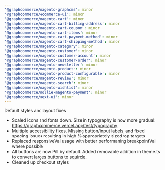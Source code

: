 ```yaml
---
'@graphcommerce/magento-graphcms': minor
'@graphcommerce/ecommerce-ui': minor
'@graphcommerce/magento-cart': minor
'@graphcommerce/magento-cart-billing-address': minor
'@graphcommerce/magento-cart-coupon': minor
'@graphcommerce/magento-cart-items': minor
'@graphcommerce/magento-cart-payment-method': minor
'@graphcommerce/magento-cart-shipping-method': minor
'@graphcommerce/magento-category': minor
'@graphcommerce/magento-customer': minor
'@graphcommerce/magento-customer-account': minor
'@graphcommerce/magento-customer-order': minor
'@graphcommerce/magento-newsletter': minor
'@graphcommerce/magento-product': minor
'@graphcommerce/magento-product-configurable': minor
'@graphcommerce/magento-review': minor
'@graphcommerce/magento-search': minor
'@graphcommerce/magento-wishlist': minor
'@graphcommerce/mollie-magento-payment': minor
'@graphcommerce/next-ui': minor
---
```


Default styles and layout fixes

- Scaled icons and fonts down. Size in typography is now more gradual: https://graphcommerce.vercel.app/test/typography
- Multiple accessibility fixes. Missing button/input labels, and fixed spacing issues resulting in high %  appropriately sized tap targets
- Replaced responsiveVal usage with better performaning breakpointVal where possible
- All buttons are now Pill by default. Added removable addition in theme.ts to convert larges buttons to squircle.
- Cleaned up checkout styles
